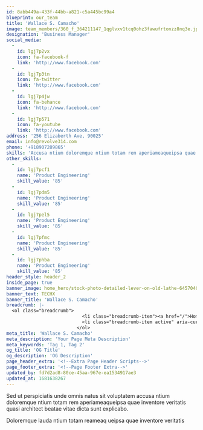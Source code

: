 ```yaml
---
id: 8abb449a-433f-44bb-a821-c5a445bc99a4
blueprint: our_team
title: 'Wallace S. Camacho'
image: team_members/360_f_364211147_1qglvxv1tcq0ohz3fawufrtonzz8nq3e.jpg
designation: 'Business Manager'
social_media:
  -
    id: lgj7p2vx
    icon: fa-facebook-f
    link: 'http://www.facebook.com'
  -
    id: lgj7p3tn
    icon: fa-twitter
    link: 'http://www.facebook.com'
  -
    id: lgj7p4jw
    icon: fa-behance
    link: 'http://www.facebook.com'
  -
    id: lgj7p571
    icon: fa-youtube
    link: 'http://www.facebook.com'
address: '256 Elizaberth Ave, 90025'
email: info@revolve314.com
phone: '+918907289865'
skills: 'Accusa ntium doloremque ntium totam rem aperiameaqueipsa quae inventore veritatis quasi architect beatae'
other_skills:
  -
    id: lgj7pcf1
    name: 'Product Engineering'
    skill_value: '85'
  -
    id: lgj7pdm5
    name: 'Product Engineering'
    skill_value: '85'
  -
    id: lgj7pel5
    name: 'Product Engineering'
    skill_value: '85'
  -
    id: lgj7pfmc
    name: 'Product Engineering'
    skill_value: '85'
  -
    id: lgj7phba
    name: 'Product Engineering'
    skill_value: '85'
header_style: header_2
inside_page: true
banner_image: home_hero/stock-photo-detailed-lever-on-old-lathe-645704086.jpg
banner_text: TECHX
banner_title: 'Wallace S. Camacho'
breadcrumb: |-
  <ol class="breadcrumb">
                            <li class="breadcrumb-item"><a href="/">Home</a></li>
                            <li class="breadcrumb-item active" aria-current="page">team</li>
                          </ol>
meta_title: 'Wallace S. Camacho'
meta_description: 'Your Page Meta Description'
meta_keywords: 'Tag 1, Tag 2'
og_title: 'OG Title'
og_description: 'OG Description'
page_header_extra: '<!--Extra Page Header Scripts-->'
page_footer_extra: '<!--Page Footer Extra-->'
updated_by: fd7d2ad8-80ce-45aa-967e-ea1534917ae3
updated_at: 1681638267
---
```

Sed ut perspiciatis unde omnis natus sit voluptatem accusa ntium doloremque ntium totam rem aperiameaqueipsa quae inventore veritatis quasi architect beatae vitae dicta sunt explicabo.

Doloremque lauda ntium totam reameaq ueipsa quae inventore veritatis